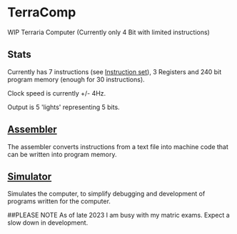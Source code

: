 # TerraComp
WIP Terraria Computer (Currently only 4 Bit with limited instructions)

## Stats
Currently has 7 instructions (see [Instruction set](https://github.com/Coolbob134/TerraComp/blob/main/InstructionSet.md)), 3 Registers and 240 bit program memory (enough for 30 instructions).

Clock speed is currently +/- 4Hz. 

Output is 5 'lights' representing 5 bits.

## [Assembler](https://github.com/Coolbob134/TerraComp/blob/main/TerracompAssembler.py)
The assembler converts instructions from a text file into machine code that can be written into program memory.

## [Simulator](https://github.com/Coolbob134/TerraComp/blob/main/TerracompSim.py)
Simulates the computer, to simplify debugging and development of programs written for the computer.








##PLEASE NOTE
As of late 2023 I am busy with my matric exams. Expect a slow down in development.
